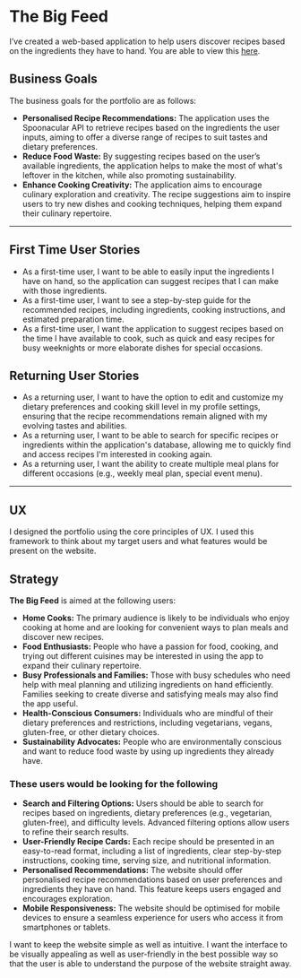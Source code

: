 # The Big Feed

I’ve created a web-based application to help users discover recipes based on the ingredients they have to hand. You are able to view this [here](insert_link).

## Business Goals

The business goals for the portfolio are as follows:

- **Personalised Recipe Recommendations:** The application uses the Spoonacular API to retrieve recipes based on the ingredients the user inputs, aiming to offer a diverse range of recipes to suit tastes and dietary preferences.
- **Reduce Food Waste:** By suggesting recipes based on the user’s available ingredients, the application helps to make the most of what's leftover in the kitchen, while also promoting sustainability.
- **Enhance Cooking Creativity:** The application aims to encourage culinary exploration and creativity. The recipe suggestions aim to inspire users to try new dishes and cooking techniques, helping them expand their culinary repertoire.

---

## First Time User Stories

- As a first-time user, I want to be able to easily input the ingredients I have on hand, so the application can suggest recipes that I can make with those ingredients.
- As a first-time user, I want to see a step-by-step guide for the recommended recipes, including ingredients, cooking instructions, and estimated preparation time.
- As a first-time user, I want the application to suggest recipes based on the time I have available to cook, such as quick and easy recipes for busy weeknights or more elaborate dishes for special occasions.

## Returning User Stories

- As a returning user, I want to have the option to edit and customize my dietary preferences and cooking skill level in my profile settings, ensuring that the recipe recommendations remain aligned with my evolving tastes and abilities.
- As a returning user, I want to be able to search for specific recipes or ingredients within the application's database, allowing me to quickly find and access recipes I'm interested in cooking again.
- As a returning user, I want the ability to create multiple meal plans for different occasions (e.g., weekly meal plan, special event menu).

---

## UX

I designed the portfolio using the core principles of UX. I used this framework to think about my target users and what features would be present on the website.

## Strategy

**The Big Feed** is aimed at the following users:

- **Home Cooks:** The primary audience is likely to be individuals who enjoy cooking at home and are looking for convenient ways to plan meals and discover new recipes.
- **Food Enthusiasts:** People who have a passion for food, cooking, and trying out different cuisines may be interested in using the app to expand their culinary repertoire.
- **Busy Professionals and Families:** Those with busy schedules who need help with meal planning and utilizing ingredients on hand efficiently. Families seeking to create diverse and satisfying meals may also find the app useful.
- **Health-Conscious Consumers:** Individuals who are mindful of their dietary preferences and restrictions, including vegetarians, vegans, gluten-free, or other dietary choices.
- **Sustainability Advocates:** People who are environmentally conscious and want to reduce food waste by using up ingredients they already have.

### These users would be looking for the following

- **Search and Filtering Options:** Users should be able to search for recipes based on ingredients, dietary preferences (e.g., vegetarian, gluten-free), and difficulty levels. Advanced filtering options allow users to refine their search results.
- **User-Friendly Recipe Cards:** Each recipe should be presented in an easy-to-read format, including a list of ingredients, clear step-by-step instructions, cooking time, serving size, and nutritional information.
- **Personalised Recommendations:** The website should offer personalised recipe recommendations based on user preferences and ingredients they have on hand. This feature keeps users engaged and encourages exploration.
- **Mobile Responsiveness:** The website should be optimised for mobile devices to ensure a seamless experience for users who access it from smartphones or tablets.

I want to keep the website simple as well as intuitive. I want the interface to be visually appealing as well as user-friendly in the best possible way so that the user is able to understand the purpose of the website straight away.
